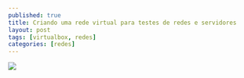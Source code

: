 ```yaml
---
published: true
title: Criando uma rede virtual para testes de redes e servidores
layout: post
tags: [virtualbox, redes]
categories: [redes]
---
```


<img src="http://lh4.ggpht.com/_iDvWufT87hE/S87nUVbojyI/AAAAAAAAFfU/AfNJdyXMz-M/w1200-h630-p-k-no-nu/netvirtual.jpg">
<br>

